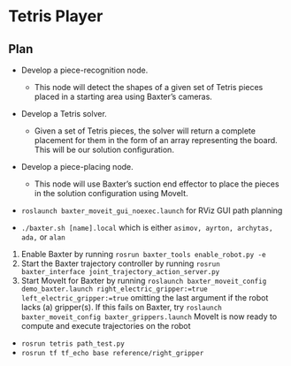 # Tetris Player

## Plan
- Develop a piece-recognition node.
	- This node will detect the shapes of a given set of Tetris pieces placed in a starting area using Baxter’s cameras.
- Develop a Tetris solver.
	- Given a set of Tetris pieces, the solver will return a complete placement for them in the form of an array representing the board. This will be our solution configuration.
- Develop a piece-placing node.
	- This node will use Baxter’s suction end effector to place the pieces in the solution configuration using MoveIt.

- `roslaunch baxter_moveit_gui_noexec.launch` for RViz GUI path planning
- `./baxter.sh [name].local` which is either `asimov, ayrton, archytas, ada,` or `alan`
1. Enable Baxter by running `rosrun baxter_tools enable_robot.py -e`
2. Start the Baxter trajectory controller by running `rosrun baxter_interface joint_trajectory_action_server.py`
3. Start MoveIt for Baxter by running `roslaunch baxter_moveit_config demo_baxter.launch right_electric_gripper:=true left_electric_gripper:=true`
omitting the last argument if the robot lacks (a) gripper(s).  If this fails on Baxter, try `roslaunch baxter_moveit_config baxter_grippers.launch`
MoveIt is now ready to compute and execute trajectories on the robot

- `rosrun tetris path_test.py`
- `rosrun tf tf_echo base reference/right_gripper`
